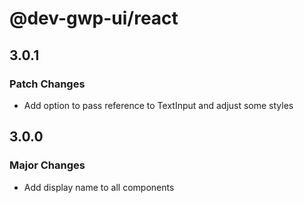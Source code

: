 # @dev-gwp-ui/react

## 3.0.1

### Patch Changes

- Add option to pass reference to TextInput and adjust some styles

## 3.0.0

### Major Changes

- Add display name to all components
